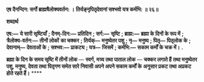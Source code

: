 **एष दैनन्दिन: सर्गो ब्राह्मषैलोक्यवर्तन: ।** **तिर्यङ्नृपितृदेवानां सश्भवो यत्र कर्मभि: ॥ २६॥** 

**शब्दार्थ** 

**एष:—** **ये सारी सृष्टियाँ** **; दैनम्-दिन:—** **प्रतिदिन** **; सर्ग:—** **सृष्टि** **; ब्राह्म:—** **ब्रह्मा के दिनों के रूप में** **; त्रैलोक्य-वर्तन:—** **तीनों लोकों** **का चक्कर** **; तिर्यक्—** **मनुष्येतर पशु** **; नृ—** **मनुष्य** **; पितृ—** **पितृलोक के** **; देवानाम्—** **देवताओं के** **; सश्भव:—** **प्राकट्य** **; यत्र—** **जिसमें** **; कर्मभि:—** **सकाम कर्मों के चक्र में।** **.** 

**ब्रह्मा के दिन के समय सृष्टि में तीनों लोक** — **स्वर्ग, मत्र्य तथा पाताल लोक** — **चक्कर लगाते हैं** **तथा मनुष्येतर पशु, मनुष्य, देवता तथा पितृगण समेत सारे निवासी अपने अपने सकाम कर्मों के** **अनुसार प्रकट तथा अप्रकट होते रहते हैं।** **** 